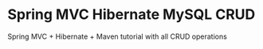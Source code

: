Spring MVC Hibernate MySQL CRUD
===============================

Spring MVC + Hibernate + Maven tutorial with all CRUD operations
